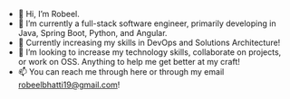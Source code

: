 - 👋 Hi, I’m Robeel.
- 👀 I’m currently a full-stack software engineer, primarily developing in Java, Spring Boot, Python, and Angular. 
- 🌱 Currently increasing my skills in DevOps and Solutions Architecture!
- 💞️ I’m looking to increase my technology skills, collaborate on projects, or work on OSS. Anything to help me get better at my craft!
- 📫 You can reach me through here or through my email robeelbhatti19@gmail.com!

<!---
rbhatti999/rbhatti999 is a ✨ special ✨ repository because its `README.md` (this file) appears on your GitHub profile.
You can click the Preview link to take a look at your changes.
--->
